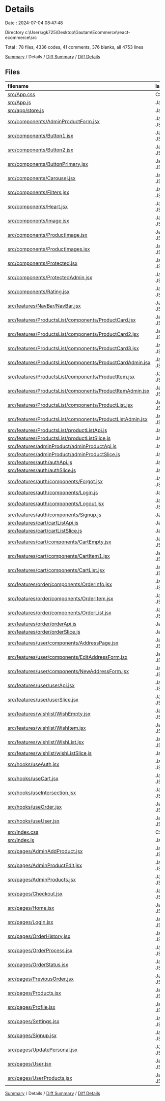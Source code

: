 # Details

Date : 2024-07-04 08:47:48

Directory c:\\Users\\gk725\\Desktop\\Gautam\\Ecommerce\\react-ecommerce\\src

Total : 78 files,  4336 codes, 41 comments, 376 blanks, all 4753 lines

[Summary](results.md) / Details / [Diff Summary](diff.md) / [Diff Details](diff-details.md)

## Files
| filename | language | code | comment | blank | total |
| :--- | :--- | ---: | ---: | ---: | ---: |
| [src/App.css](/src/App.css) | CSS | 0 | 0 | 1 | 1 |
| [src/App.js](/src/App.js) | JavaScript | 168 | 0 | 11 | 179 |
| [src/app/store.js](/src/app/store.js) | JavaScript | 19 | 0 | 1 | 20 |
| [src/components/AdminProductForm.jsx](/src/components/AdminProductForm.jsx) | JavaScript JSX | 238 | 0 | 6 | 244 |
| [src/components/Button1.jsx](/src/components/Button1.jsx) | JavaScript JSX | 12 | 0 | 3 | 15 |
| [src/components/Button2.jsx](/src/components/Button2.jsx) | JavaScript JSX | 12 | 0 | 3 | 15 |
| [src/components/ButtonPrimary.jsx](/src/components/ButtonPrimary.jsx) | JavaScript JSX | 5 | 0 | 3 | 8 |
| [src/components/Carousel.jsx](/src/components/Carousel.jsx) | JavaScript JSX | 95 | 0 | 11 | 106 |
| [src/components/Filters.jsx](/src/components/Filters.jsx) | JavaScript JSX | 151 | 19 | 5 | 175 |
| [src/components/Heart.jsx](/src/components/Heart.jsx) | JavaScript JSX | 22 | 0 | 2 | 24 |
| [src/components/Image.jsx](/src/components/Image.jsx) | JavaScript JSX | 27 | 0 | 3 | 30 |
| [src/components/ProductImage.jsx](/src/components/ProductImage.jsx) | JavaScript JSX | 56 | 6 | 5 | 67 |
| [src/components/ProductImages.jsx](/src/components/ProductImages.jsx) | JavaScript JSX | 79 | 7 | 14 | 100 |
| [src/components/Protected.jsx](/src/components/Protected.jsx) | JavaScript JSX | 13 | 0 | 3 | 16 |
| [src/components/ProtectedAdmin.jsx](/src/components/ProtectedAdmin.jsx) | JavaScript JSX | 13 | 0 | 4 | 17 |
| [src/components/Rating.jsx](/src/components/Rating.jsx) | JavaScript JSX | 42 | 0 | 4 | 46 |
| [src/features/NavBar/NavBar.jsx](/src/features/NavBar/NavBar.jsx) | JavaScript JSX | 140 | 1 | 8 | 149 |
| [src/features/ProductsList/components/ProductCard.jsx](/src/features/ProductsList/components/ProductCard.jsx) | JavaScript JSX | 92 | 0 | 3 | 95 |
| [src/features/ProductsList/components/ProductCard2.jsx](/src/features/ProductsList/components/ProductCard2.jsx) | JavaScript JSX | 36 | 0 | 6 | 42 |
| [src/features/ProductsList/components/ProductCard3.jsx](/src/features/ProductsList/components/ProductCard3.jsx) | JavaScript JSX | 23 | 0 | 3 | 26 |
| [src/features/ProductsList/components/ProductCardAdmin.jsx](/src/features/ProductsList/components/ProductCardAdmin.jsx) | JavaScript JSX | 82 | 0 | 3 | 85 |
| [src/features/ProductsList/components/ProductItem.jsx](/src/features/ProductsList/components/ProductItem.jsx) | JavaScript JSX | 94 | 0 | 11 | 105 |
| [src/features/ProductsList/components/ProductItemAdmin.jsx](/src/features/ProductsList/components/ProductItemAdmin.jsx) | JavaScript JSX | 89 | 0 | 11 | 100 |
| [src/features/ProductsList/components/ProductList.jsx](/src/features/ProductsList/components/ProductList.jsx) | JavaScript JSX | 20 | 0 | 3 | 23 |
| [src/features/ProductsList/components/ProductListAdmin.jsx](/src/features/ProductsList/components/ProductListAdmin.jsx) | JavaScript JSX | 20 | 0 | 4 | 24 |
| [src/features/ProductsList/productListApi.js](/src/features/ProductsList/productListApi.js) | JavaScript | 26 | 0 | 4 | 30 |
| [src/features/ProductsList/productListSlice.js](/src/features/ProductsList/productListSlice.js) | JavaScript | 78 | 2 | 11 | 91 |
| [src/features/adminProduct/adminProductApi.js](/src/features/adminProduct/adminProductApi.js) | JavaScript | 25 | 0 | 1 | 26 |
| [src/features/adminProduct/adminProductSlice.js](/src/features/adminProduct/adminProductSlice.js) | JavaScript | 55 | 0 | 5 | 60 |
| [src/features/auth/authApi.js](/src/features/auth/authApi.js) | JavaScript | 30 | 0 | 2 | 32 |
| [src/features/auth/authSlice.js](/src/features/auth/authSlice.js) | JavaScript | 46 | 0 | 6 | 52 |
| [src/features/auth/components/Forgot.jsx](/src/features/auth/components/Forgot.jsx) | JavaScript JSX | 27 | 0 | 3 | 30 |
| [src/features/auth/components/Login.js](/src/features/auth/components/Login.js) | JavaScript | 0 | 0 | 1 | 1 |
| [src/features/auth/components/Logout.jsx](/src/features/auth/components/Logout.jsx) | JavaScript JSX | 15 | 0 | 4 | 19 |
| [src/features/auth/components/Signup.js](/src/features/auth/components/Signup.js) | JavaScript | 0 | 0 | 1 | 1 |
| [src/features/cart/cartListApi.js](/src/features/cart/cartListApi.js) | JavaScript | 91 | 0 | 7 | 98 |
| [src/features/cart/cartListSlice.js](/src/features/cart/cartListSlice.js) | JavaScript | 75 | 0 | 7 | 82 |
| [src/features/cart/components/CartEmpty.jsx](/src/features/cart/components/CartEmpty.jsx) | JavaScript JSX | 15 | 0 | 3 | 18 |
| [src/features/cart/components/CartItem1.jsx](/src/features/cart/components/CartItem1.jsx) | JavaScript JSX | 82 | 0 | 6 | 88 |
| [src/features/cart/components/CartList.jsx](/src/features/cart/components/CartList.jsx) | JavaScript JSX | 48 | 0 | 6 | 54 |
| [src/features/order/components/OrderInfo.jsx](/src/features/order/components/OrderInfo.jsx) | JavaScript JSX | 47 | 0 | 3 | 50 |
| [src/features/order/components/OrderItem.jsx](/src/features/order/components/OrderItem.jsx) | JavaScript JSX | 14 | 0 | 3 | 17 |
| [src/features/order/components/OrderList.jsx](/src/features/order/components/OrderList.jsx) | JavaScript JSX | 24 | 0 | 4 | 28 |
| [src/features/order/orderApi.js](/src/features/order/orderApi.js) | JavaScript | 42 | 0 | 2 | 44 |
| [src/features/order/orderSlice.js](/src/features/order/orderSlice.js) | JavaScript | 87 | 0 | 5 | 92 |
| [src/features/user/components/AddressPage.jsx](/src/features/user/components/AddressPage.jsx) | JavaScript JSX | 103 | 0 | 3 | 106 |
| [src/features/user/components/EditAddressForm.jsx](/src/features/user/components/EditAddressForm.jsx) | JavaScript JSX | 211 | 0 | 5 | 216 |
| [src/features/user/components/NewAddressForm.jsx](/src/features/user/components/NewAddressForm.jsx) | JavaScript JSX | 200 | 0 | 7 | 207 |
| [src/features/user/userApi.jsx](/src/features/user/userApi.jsx) | JavaScript JSX | 30 | 0 | 3 | 33 |
| [src/features/user/userSlice.jsx](/src/features/user/userSlice.jsx) | JavaScript JSX | 33 | 0 | 6 | 39 |
| [src/features/wishlist/WishEmpty.jsx](/src/features/wishlist/WishEmpty.jsx) | JavaScript JSX | 15 | 0 | 3 | 18 |
| [src/features/wishlist/WishItem.jsx](/src/features/wishlist/WishItem.jsx) | JavaScript JSX | 60 | 0 | 5 | 65 |
| [src/features/wishlist/WishList.jsx](/src/features/wishlist/WishList.jsx) | JavaScript JSX | 27 | 0 | 4 | 31 |
| [src/features/wishlist/wishListSlice.js](/src/features/wishlist/wishListSlice.js) | JavaScript | 24 | 0 | 4 | 28 |
| [src/hooks/useAuth.jsx](/src/hooks/useAuth.jsx) | JavaScript JSX | 7 | 0 | 3 | 10 |
| [src/hooks/useCart.jsx](/src/hooks/useCart.jsx) | JavaScript JSX | 16 | 0 | 4 | 20 |
| [src/hooks/useIntersection.jsx](/src/hooks/useIntersection.jsx) | JavaScript JSX | 17 | 0 | 6 | 23 |
| [src/hooks/useOrder.jsx](/src/hooks/useOrder.jsx) | JavaScript JSX | 7 | 0 | 3 | 10 |
| [src/hooks/useUser.jsx](/src/hooks/useUser.jsx) | JavaScript JSX | 25 | 0 | 4 | 29 |
| [src/index.css](/src/index.css) | CSS | 39 | 0 | 6 | 45 |
| [src/index.js](/src/index.js) | JavaScript | 18 | 3 | 5 | 26 |
| [src/pages/AdminAddProduct.jsx](/src/pages/AdminAddProduct.jsx) | JavaScript JSX | 36 | 0 | 5 | 41 |
| [src/pages/AdminProductEdit.jsx](/src/pages/AdminProductEdit.jsx) | JavaScript JSX | 49 | 0 | 5 | 54 |
| [src/pages/AdminProducts.jsx](/src/pages/AdminProducts.jsx) | JavaScript JSX | 7 | 0 | 3 | 10 |
| [src/pages/Checkout.jsx](/src/pages/Checkout.jsx) | JavaScript JSX | 218 | 1 | 6 | 225 |
| [src/pages/Home.jsx](/src/pages/Home.jsx) | JavaScript JSX | 108 | 0 | 6 | 114 |
| [src/pages/Login.jsx](/src/pages/Login.jsx) | JavaScript JSX | 130 | 0 | 8 | 138 |
| [src/pages/OrderHistory.jsx](/src/pages/OrderHistory.jsx) | JavaScript JSX | 49 | 0 | 4 | 53 |
| [src/pages/OrderProcess.jsx](/src/pages/OrderProcess.jsx) | JavaScript JSX | 60 | 0 | 3 | 63 |
| [src/pages/OrderStatus.jsx](/src/pages/OrderStatus.jsx) | JavaScript JSX | 93 | 1 | 7 | 101 |
| [src/pages/PreviousOrder.jsx](/src/pages/PreviousOrder.jsx) | JavaScript JSX | 5 | 0 | 3 | 8 |
| [src/pages/Products.jsx](/src/pages/Products.jsx) | JavaScript JSX | 124 | 1 | 14 | 139 |
| [src/pages/Profile.jsx](/src/pages/Profile.jsx) | JavaScript JSX | 26 | 0 | 4 | 30 |
| [src/pages/Settings.jsx](/src/pages/Settings.jsx) | JavaScript JSX | 5 | 0 | 3 | 8 |
| [src/pages/Signup.jsx](/src/pages/Signup.jsx) | JavaScript JSX | 163 | 0 | 8 | 171 |
| [src/pages/UpdatePersonal.jsx](/src/pages/UpdatePersonal.jsx) | JavaScript JSX | 5 | 0 | 3 | 8 |
| [src/pages/User.jsx](/src/pages/User.jsx) | JavaScript JSX | 44 | 0 | 5 | 49 |
| [src/pages/UserProducts.jsx](/src/pages/UserProducts.jsx) | JavaScript JSX | 7 | 0 | 3 | 10 |

[Summary](results.md) / Details / [Diff Summary](diff.md) / [Diff Details](diff-details.md)